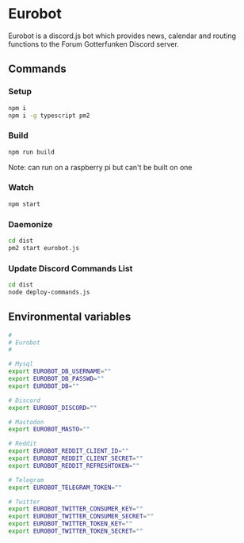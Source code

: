 # Eurobot

Eurobot is a discord.js bot which provides news, calendar and routing functions to the Forum Gotterfunken Discord server.

## Commands

### Setup
```bash
npm i
npm i -g typescript pm2
```

### Build
```bash
npm run build
```

Note: can run on a raspberry pi but can't be built on one

### Watch
```bash
npm start
```

### Daemonize
```bash
cd dist
pm2 start eurobot.js
```

### Update Discord Commands List

```bash
cd dist
node deploy-commands.js
```

## Environmental variables

```bash
#
# Eurobot
#

# Mysql
export EUROBOT_DB_USERNAME=""
export EUROBOT_DB_PASSWD=""
export EUROBOT_DB=""

# Discord
export EUROBOT_DISCORD=""

# Mastodon
export EUROBOT_MASTO=""

# Reddit
export EUROBOT_REDDIT_CLIENT_ID=""
export EUROBOT_REDDIT_CLIENT_SECRET=""
export EUROBOT_REDDIT_REFRESHTOKEN=""

# Telegram
export EUROBOT_TELEGRAM_TOKEN=""

# Twitter
export EUROBOT_TWITTER_CONSUMER_KEY=""
export EUROBOT_TWITTER_CONSUMER_SECRET=""
export EUROBOT_TWITTER_TOKEN_KEY=""
export EUROBOT_TWITTER_TOKEN_SECRET=""
```